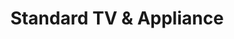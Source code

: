 ---
title: "Standard TV & Appliance"
url: /wilsonville/standard-tv-and-appliance/
shop: appliance
---